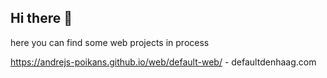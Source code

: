 ## Hi there 👋

here you can find some web projects in process

https://andrejs-poikans.github.io/web/default-web/ - defaultdenhaag.com
